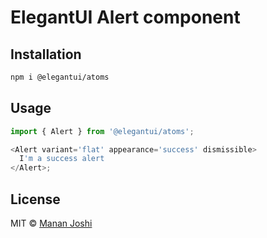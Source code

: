 # ElegantUI Alert component

## Installation

```bash
npm i @elegantui/atoms
```

## Usage

```js
import { Alert } from '@elegantui/atoms';

<Alert variant='flat' appearance='success' dismissible>
  I'm a success alert
</Alert>;
```

## License

MIT © [Manan Joshi](https://mananjoshi.me)
